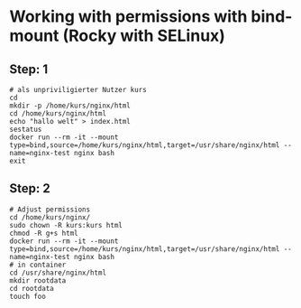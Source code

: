 # Working with permissions with bind-mount  (Rocky with SELinux)

## Step: 1

```
# als unpriviligierter Nutzer kurs 
cd
mkdir -p /home/kurs/nginx/html 
cd /home/kurs/nginx/html
echo "hallo welt" > index.html 
sestatus
docker run --rm -it --mount type=bind,source=/home/kurs/nginx/html,target=/usr/share/nginx/html --name=nginx-test nginx bash
exit
```

## Step: 2

```
# Adjust permissions 
cd /home/kurs/nginx/
sudo chown -R kurs:kurs html
chmod -R g+s html 
docker run --rm -it --mount type=bind,source=/home/kurs/nginx/html,target=/usr/share/nginx/html --name=nginx-test nginx bash
# in container
cd /usr/share/nginx/html
mkdir rootdata
cd rootdata
touch foo

```
